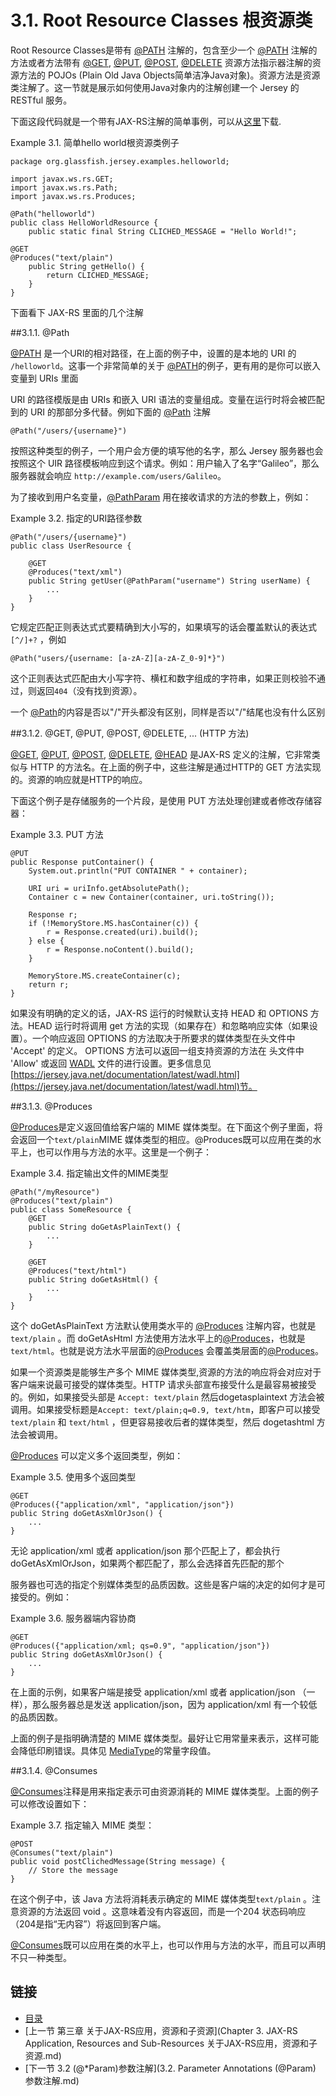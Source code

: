 3.1. Root Resource Classes 根资源类
========================

Root Resource Classes是带有 [@PATH](http://jax-rs-spec.java.net/nonav/$%7Bjaxrs.api.version%7D/apidocs/javax/ws/rs/Path.html) 注解的，包含至少一个 [@PATH](http://jax-rs-spec.java.net/nonav/$%7Bjaxrs.api.version%7D/apidocs/javax/ws/rs/Path.html) 注解的方法或者方法带有 [@GET](http://jax-rs-spec.java.net/nonav/$%7Bjaxrs.api.version%7D/apidocs/javax/ws/rs/GET.html), [@PUT](http://jax-rs-spec.java.net/nonav/$%7Bjaxrs.api.version%7D/apidocs/javax/ws/rs/PUT.html), [@POST](http://jax-rs-spec.java.net/nonav/$%7Bjaxrs.api.version%7D/apidocs/javax/ws/rs/POST.html), [@DELETE](http://jax-rs-spec.java.net/nonav/$%7Bjaxrs.api.version%7D/apidocs/javax/ws/rs/DELETE.html) 资源方法指示器注解的资源方法的 POJOs (Plain Old Java Objects简单洁净Java对象)。资源方法是资源类注解了。这一节就是展示如何使用Java对象内的注解创建一个 Jersey 的RESTful 服务。

下面这段代码就是一个带有JAX-RS注解的简单事例，可以从[这里](https://maven.java.net/content/repositories/releases/org/glassfish/jersey/examples/helloworld/2.12/)下载.

Example 3.1. 简单hello world根资源类例子

	package org.glassfish.jersey.examples.helloworld;
	 
	import javax.ws.rs.GET;
	import javax.ws.rs.Path;
	import javax.ws.rs.Produces;
	 
	@Path("helloworld")
	public class HelloWorldResource {
	    public static final String CLICHED_MESSAGE = "Hello World!";
	 
	@GET
	@Produces("text/plain")
	    public String getHello() {
	        return CLICHED_MESSAGE;
	    }
	}

下面看下 JAX-RS 里面的几个注解

##3.1.1. @Path

[@PATH](http://jax-rs-spec.java.net/nonav/$%7Bjaxrs.api.version%7D/apidocs/javax/ws/rs/Path.html) 是一个URI的相对路径，在上面的例子中，设置的是本地的 URI 的 `/helloworld`。这事一个非常简单的关于 [@PATH](http://jax-rs-spec.java.net/nonav/$%7Bjaxrs.api.version%7D/apidocs/javax/ws/rs/Path.html)的例子，更有用的是你可以嵌入变量到 URIs 里面

URI 的路径模版是由 URIs 和嵌入 URI 语法的变量组成。变量在运行时将会被匹配到的 URI 的那部分多代替。例如下面的 [@Path](http://jax-rs-spec.java.net/nonav/$%7Bjaxrs.api.version%7D/apidocs/javax/ws/rs/Path.html) 注解

	@Path("/users/{username}")

按照这种类型的例子，一个用户会方便的填写他的名字，那么 Jersey 服务器也会按照这个 UIR 路径模板响应到这个请求。例如：用户输入了名字“Galileo”，那么服务器就会响应 `http://example.com/users/Galileo`。

为了接收到用户名变量，[@PathParam](http://jax-rs-spec.java.net/nonav/$%7Bjaxrs.api.version%7D/apidocs/javax/ws/rs/PathParam.html) 用在接收请求的方法的参数上，例如：

Example 3.2. 指定的URI路径参数
	 
	@Path("/users/{username}")
	public class UserResource {
	 
	    @GET
	    @Produces("text/xml")
	    public String getUser(@PathParam("username") String userName) {
	        ...
	    }
	}

它规定匹配正则表达式式要精确到大小写的，如果填写的话会覆盖默认的表达式 `[^/]+?` ，例如

	@Path("users/{username: [a-zA-Z][a-zA-Z_0-9]*}")

这个正则表达式匹配由大小写字符、横杠和数字组成的字符串，如果正则校验不通过，则返回`404`（没有找到资源）。

一个 [@Path](http://jax-rs-spec.java.net/nonav/$%7Bjaxrs.api.version%7D/apidocs/javax/ws/rs/Path.html)的内容是否以"/"开头都没有区别，同样是否以"/"结尾也没有什么区别

##3.1.2. @GET, @PUT, @POST, @DELETE, ... (HTTP 方法)

[@GET](http://jax-rs-spec.java.net/nonav/$%7Bjaxrs.api.version%7D/apidocs/javax/ws/rs/GET.html), [@PUT](http://jax-rs-spec.java.net/nonav/$%7Bjaxrs.api.version%7D/apidocs/javax/ws/rs/PUT.html), [@POST](http://jax-rs-spec.java.net/nonav/$%7Bjaxrs.api.version%7D/apidocs/javax/ws/rs/POST.html), [@DELETE](http://jax-rs-spec.java.net/nonav/$%7Bjaxrs.api.version%7D/apidocs/javax/ws/rs/DELETE.html), [@HEAD](http://jax-rs-spec.java.net/nonav/$%7Bjaxrs.api.version%7D/apidocs/javax/ws/rs/HEAD.html) 是JAX-RS 定义的注解，它非常类似与 HTTP 的方法名。在上面的例子中，这些注解是通过HTTP的 GET 方法实现的。资源的响应就是HTTP的响应。

下面这个例子是存储服务的一个片段，是使用 PUT 方法处理创建或者修改存储容器：

Example 3.3. PUT 方法

	@PUT
	public Response putContainer() {
	    System.out.println("PUT CONTAINER " + container);
	 
	    URI uri = uriInfo.getAbsolutePath();
	    Container c = new Container(container, uri.toString());
	 
	    Response r;
	    if (!MemoryStore.MS.hasContainer(c)) {
	        r = Response.created(uri).build();
	    } else {
	        r = Response.noContent().build();
	    }
	 
	    MemoryStore.MS.createContainer(c);
	    return r;
	}

如果没有明确的定义的话，JAX-RS 运行的时候默认支持 HEAD 和 OPTIONS 方法。HEAD 运行时将调用 get 方法的实现（如果存在）和忽略响应实体（如果设置）。一个响应返回 OPTIONS 的方法取决于所要求的媒体类型在头文件中 'Accept' 的定义。 OPTIONS 方法可以返回一组支持资源的方法在 头文件中 'Allow' 或返回 [WADL](http://wadl.java.net/) 文件的进行设置。更多信息见[https://jersey.java.net/documentation/latest/wadl.html](https://jersey.java.net/documentation/latest/wadl.html)节。

##3.1.3. @Produces

[@Produces](http://jax-rs-spec.java.net/nonav/$%7Bjaxrs.api.version%7D/apidocs/javax/ws/rs/Produces.html)是定义返回值给客户端的 MIME 媒体类型。在下面这个例子里面，将会返回一个`text/plain`MIME 媒体类型的相应。@Produces既可以应用在类的水平上，也可以作用与方法的水平。这里是一个例子：

Example 3.4. 指定输出文件的MIME类型

	@Path("/myResource")
	@Produces("text/plain")
	public class SomeResource {
	    @GET
	    public String doGetAsPlainText() {
	        ...
	    }
	 
	    @GET
	    @Produces("text/html")
	    public String doGetAsHtml() {
	        ...
	    }
	}

这个 doGetAsPlainText 方法默认使用类水平的 [@Produces](http://jax-rs-spec.java.net/nonav/$%7Bjaxrs.api.version%7D/apidocs/javax/ws/rs/Produces.html) 注解内容，也就是`text/plain` 。而 doGetAsHtml 方法使用方法水平上的[@Produces](http://jax-rs-spec.java.net/nonav/$%7Bjaxrs.api.version%7D/apidocs/javax/ws/rs/Produces.html)，也就是`text/html`。也就是说方法水平层面的[@Produces](http://jax-rs-spec.java.net/nonav/$%7Bjaxrs.api.version%7D/apidocs/javax/ws/rs/Produces.html) 会覆盖类层面的[@Produces](http://jax-rs-spec.java.net/nonav/$%7Bjaxrs.api.version%7D/apidocs/javax/ws/rs/Produces.html)。

如果一个资源类是能够生产多个 MIME 媒体类型,资源的方法的响应将会对应对于客户端来说最可接受的媒体类型。HTTP 请求头部宣布接受什么是最容易被接受的。例如，如果接受头部是 `Accept: text/plain` 然后dogetasplaintext 方法会被调用。如果接受标题是`Accept: text/plain;q=0.9, text/htm`，即客户可以接受 `text/plain` 和 `text/html` ，但更容易接收后者的媒体类型，然后 dogetashtml 方法会被调用。

[@Produces](http://jax-rs-spec.java.net/nonav/$%7Bjaxrs.api.version%7D/apidocs/javax/ws/rs/Produces.html) 可以定义多个返回类型，例如：

Example 3.5. 使用多个返回类型

	@GET
	@Produces({"application/xml", "application/json"})
	public String doGetAsXmlOrJson() {
	    ...
	}

无论 application/xml 或者 application/json 那个匹配上了，都会执行 doGetAsXmlOrJson，如果两个都匹配了，那么会选择首先匹配的那个

服务器也可选的指定个别媒体类型的品质因数。这些是客户端的决定的如何才是可接受的。例如：

Example 3.6. 服务器端内容协商

	@GET
	@Produces({"application/xml; qs=0.9", "application/json"})
	public String doGetAsXmlOrJson() {
	    ...
	}

在上面的示例，如果客户端是接受 application/xml 或者 application/json （一样），那么服务器总是发送 application/json，因为 application/xml 有一个较低的品质因数。

上面的例子是指明确清楚的 MIME 媒体类型。最好让它用常量来表示，这样可能会降低印刷错误。具体见 [MediaType](http://jax-rs-spec.java.net/nonav/$%7Bjaxrs.api.version%7D/apidocs/javax/ws/rs/core/MediaType.html)的常量字段值。

##3.1.4. @Consumes

[@Consumes](http://jax-rs-spec.java.net/nonav/$%7Bjaxrs.api.version%7D/apidocs/javax/ws/rs/Consumes.html)注释是用来指定表示可由资源消耗的 MIME 媒体类型。上面的例子可以修改设置如下：

Example 3.7. 指定输入 MIME 类型：

	@POST
	@Consumes("text/plain")
	public void postClichedMessage(String message) {
	    // Store the message
	}

在这个例子中，该 Java 方法将消耗表示确定的 MIME 媒体类型`text/plain` 。注意资源的方法返回 void 。这意味着没有内容返回，而是一个204 状态码响应（204是指“无内容”）将返回到客户端。

[@Consumes](http://jax-rs-spec.java.net/nonav/$%7Bjaxrs.api.version%7D/apidocs/javax/ws/rs/Consumes.html)既可以应用在类的水平上，也可以作用与方法的水平，而且可以声明不只一种类型。

 ## 链接
* [目录](../目录.md)
* [上一节 第三章 关于JAX-RS应用，资源和子资源](Chapter 3. JAX-RS Application, Resources and Sub-Resources 关于JAX-RS应用，资源和子资源.md)
* [下一节 3.2 (@*Param)参数注解](3.2. Parameter Annotations (@Param) 参数注解.md)